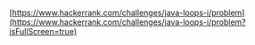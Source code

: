 [https://www.hackerrank.com/challenges/java-loops-i/problem](https://www.hackerrank.com/challenges/java-loops-i/problem?isFullScreen=true)